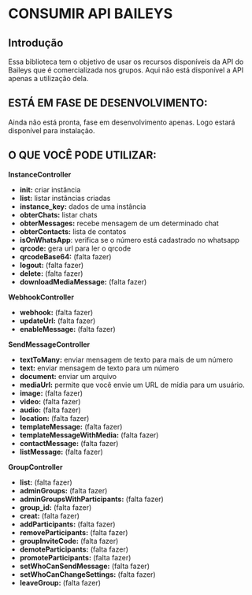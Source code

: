 # CONSUMIR API BAILEYS

## Introdução

Essa biblioteca tem o objetivo de usar os recursos disponíveis da API do Baileys que é comercializada nos grupos. Aqui não está disponível a API apenas a utilização dela.

## ESTÁ EM FASE DE DESENVOLVIMENTO:
Ainda não está pronta, fase em desenvolvimento apenas. Logo estará disponível para instalação.

## O QUE VOCÊ PODE UTILIZAR:
<b>InstanceController</b>
- <b>init:</b> criar instância
- <b>list:</b> listar instâncias criadas
- <b>instance_key:</b> dados de uma instância
- <b>obterChats:</b> listar chats
- <b>obterMessages:</b> recebe mensagem de um determinado chat
- <b>obterContacts:</b> lista de contatos
- <b>isOnWhatsApp</b>: verifica se o número está cadastrado no whatsapp
- <b>qrcode:</b> gera url para ler o qrcode
- <b>qrcodeBase64:</b> (falta fazer)
- <b>logout:</b> (falta fazer)
- <b>delete:</b> (falta fazer)
- <b>downloadMediaMessage:</b> (falta fazer)

<b>WebhookController</b>
- <b>webhook:</b> (falta fazer)
- <b>updateUrl:</b> (falta fazer)
- <b>enableMessage:</b> (falta fazer)

<b>SendMessageController</b>
- <b>textToMany:</b> enviar mensagem de texto para mais de um número
- <b>text:</b> enviar mensagem de texto para um número
- <b>document:</b> enviar um arquivo
- <b>mediaUrl:</b> permite que você envie um URL de mídia para um usuário.
- <b>image:</b> (falta fazer)
- <b>video:</b> (falta fazer)
- <b>audio:</b> (falta fazer)
- <b>location:</b> (falta fazer)
- <b>templateMessage:</b> (falta fazer)
- <b>templateMessageWithMedia:</b> (falta fazer)
- <b>contactMessage:</b> (falta fazer)
- <b>listMessage:</b> (falta fazer)

<b>GroupController</b>
- <b>list:</b> (falta fazer)
- <b>adminGroups:</b> (falta fazer)
- <b>adminGroupsWithParticipants:</b> (falta fazer)
- <b>group_id:</b> (falta fazer)
- <b>creat:</b> (falta fazer)
- <b>addParticipants:</b> (falta fazer)
- <b>removeParticipants:</b> (falta fazer)
- <b>groupInviteCode:</b> (falta fazer)
- <b>demoteParticipants:</b> (falta fazer)
- <b>promoteParticipants:</b> (falta fazer)
- <b>setWhoCanSendMessage:</b> (falta fazer)
- <b>setWhoCanChangeSettings:</b> (falta fazer)
- <b>leaveGroup:</b> (falta fazer)
